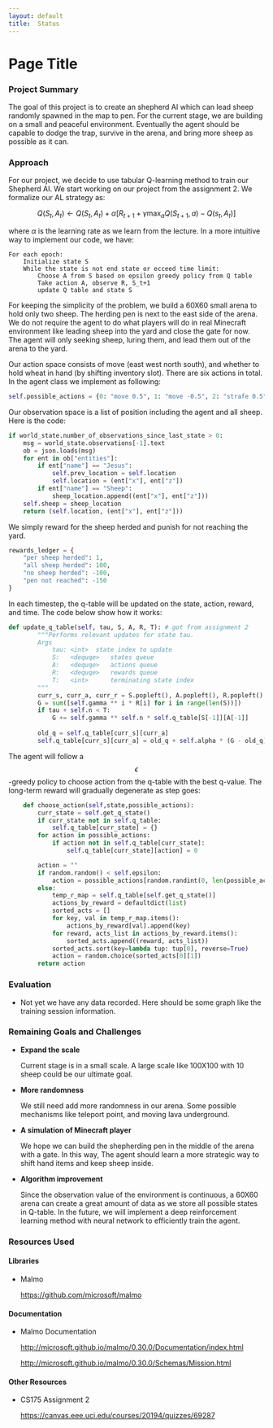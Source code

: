 ```yaml
---
layout: default
title:  Status
---
```


# Page Title

### Project Summary

The goal of this project is to create an shepherd AI which can lead sheep randomly spawned in the map to pen. For the current stage, we are building on a small and peaceful environment. Eventually the agent should be capable to dodge the trap, survive in the arena, and bring more sheep as possible as it can.

### Approach

For our project,  we decide to use tabular Q-learning method to train our Shepherd AI. We start working on our project from the assignment 2. We formalize our AL strategy as:

$$
Q(S_t, A_t)\leftarrow Q(S_t, A_t) + \alpha[R_{t+1} + \gamma\max_a Q(S_{t+1},a)- Q(s_t, A_t)]
$$

where $\alpha$ is the learning rate as we learn from the lecture. In a more intuitive way to implement our code, we have:


```
For each epoch:
	Initialize state S
	While the state is not end state or ecceed time limit:
		Choose A from S based on epsilon greedy policy from Q table
		Take action A, observe R, S_t+1
		update Q table and state S
```

For keeping the simplicity of the problem, we build a 60X60 small arena to hold only two sheep. The herding pen is next to the east side of the arena. We do not require the agent to do what players will do in real Minecraft environment like leading sheep into the yard and close the gate for now. The agent will only seeking sheep, luring them, and lead them out of the arena to the yard.

Our action space consists of move (east west north south), and whether to hold wheat in hand (by shifting inventory slot). There are  six actions in total. In the agent class we implement as following:

```python
self.possible_actions = {0: "move 0.5", 1: "move -0.5", 2: "strafe 0.5", 3: "strafe -0.5", 4: "hotbar.2 1", 5: "hotbar.1 1"}
```

Our observation space is a list of position including the agent and all sheep. Here is the code:

```python
if world_state.number_of_observations_since_last_state > 0:
    msg = world_state.observations[-1].text
    ob = json.loads(msg)
    for ent in ob["entities"]:
        if ent["name"] == "Jesus":
            self.prev_location = self.location
            self.location = (ent["x"], ent["z"])
        if ent["name"] == "Sheep":
            sheep_location.append((ent["x"], ent["z"]))
    self.sheep = sheep_location
    return (self.location, (ent["x"], ent["z"]))
```

We simply reward for the sheep herded and punish for not reaching the yard.

```python
rewards_ledger = {
    "per sheep herded": 1,
    "all sheep herded": 100,
    "no sheep herded": -100,
    "pen not reached": -150
}
```

In each timestep, the q-table will be updated on the state, action, reward, and time. The code below show how it works:

```python
def update_q_table(self, tau, S, A, R, T): # got from assignment 2
        """Performs relevant updates for state tau.
        Args
            tau: <int>  state index to update
            S:   <dequqe>   states queue
            A:   <dequqe>   actions queue
            R:   <dequqe>   rewards queue
            T:   <int>      terminating state index
        """
        curr_s, curr_a, curr_r = S.popleft(), A.popleft(), R.popleft()
        G = sum([self.gamma ** i * R[i] for i in range(len(S))])
        if tau + self.n < T:
            G += self.gamma ** self.n * self.q_table[S[-1]][A[-1]]
            
        old_q = self.q_table[curr_s][curr_a]
        self.q_table[curr_s][curr_a] = old_q + self.alpha * (G - old_q)
```

The agent will follow a $$\epsilon$$-greedy policy to choose action from the q-table with the best q-value. The long-term reward will gradually degenerate as step goes: 

```python
    def choose_action(self,state,possible_actions):
        curr_state = self.get_q_state()
        if curr_state not in self.q_table:
            self.q_table[curr_state] = {}
        for action in possible_actions:
            if action not in self.q_table[curr_state]:
                self.q_table[curr_state][action] = 0

        action = ""
        if random.random() < self.epsilon: 
            action = possible_actions[random.randint(0, len(possible_actions)-1)]
        else: 
            temp_r_map = self.q_table[self.get_q_state()]
            actions_by_reward = defaultdict(list)
            sorted_acts = []
            for key, val in temp_r_map.items():
                actions_by_reward[val].append(key)
            for reward, acts_list in actions_by_reward.items():
                sorted_acts.append((reward, acts_list))
            sorted_acts.sort(key=lambda tup: tup[0], reverse=True)
            action = random.choice(sorted_acts[0][1])
        return action    
```

### Evaluation

- Not yet we have any data recorded. Here should be some graph like the training session information.

### Remaining Goals and Challenges

- **Expand the scale**

  Current stage is in a small scale. A large scale like 100X100 with 10 sheep could be our ultimate goal.

- **More randomness**

  We still need add more randomness in our arena. Some possible mechanisms like teleport point, and moving lava underground.

- **A simulation of Minecraft player**

  We hope we can build the shepherding pen in the middle of the arena with a gate. In this way, The agent should learn a more strategic way to shift hand items and keep sheep inside.

- **Algorithm improvement**

  Since the observation value of the environment is continuous, a 60X60 arena can create a great amount of data as we store all possible states in Q-table.  In the future, we will implement a deep reinforcement learning method with neural network to efficiently train the agent.

### Resources Used

#### Libraries

- Malmo

   https://github.com/microsoft/malmo

#### Documentation

- Malmo Documentation

  http://microsoft.github.io/malmo/0.30.0/Documentation/index.html

  http://microsoft.github.io/malmo/0.30.0/Schemas/Mission.html

#### Other Resources

- CS175 Assignment 2

   https://canvas.eee.uci.edu/courses/20194/quizzes/69287